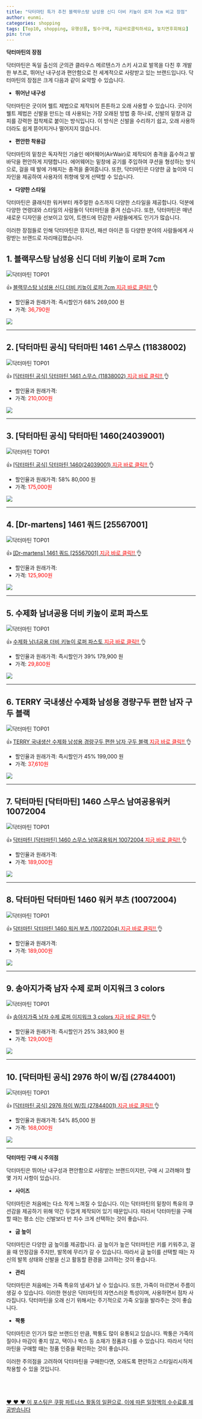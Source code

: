 ```yaml
---
title: "닥터마틴 특가 추천 블랙무스탕 남성용 신디 더비 키높이 로퍼 7cm 비교 장점"
author: eunmi.
categories: shopping
tags: [Top10, shopping, 유행상품, 필수구매, 지금바로클릭하세요, 놓치면후회해요]
pin: true
---
```

**닥터마틴의 장점**

닥터마틴은 독일 출신의 군의관 클라우스 메르텐스가 스키 사고로 발목을 다친 후 개발한 부츠로, 뛰어난 내구성과 편안함으로 전 세계적으로 사랑받고 있는 브랜드입니다. 닥터마틴의 장점은 크게 다음과 같이 요약할 수 있습니다.

* **뛰어난 내구성**

닥터마틴은 굿이어 웰트 제법으로 제작되어 튼튼하고 오래 사용할 수 있습니다. 굿이어 웰트 제법은 신발을 만드는 데 사용되는 가장 오래된 방법 중 하나로, 신발의 밑창과 갑피를 강력한 접착제로 붙이는 방식입니다. 이 방식은 신발을 수리하기 쉽고, 오래 사용하더라도 쉽게 뜯어지거나 떨어지지 않습니다.

* **편안한 착용감**

닥터마틴의 밑창은 독자적인 기술인 에어웨어(AirWair)로 제작되어 충격을 흡수하고 발바닥을 편안하게 지탱합니다. 에어웨어는 밑창에 공기를 주입하여 쿠션을 형성하는 방식으로, 걸을 때 발에 가해지는 충격을 줄여줍니다. 또한, 닥터마틴은 다양한 굽 높이와 디자인을 제공하여 사용자의 취향에 맞게 선택할 수 있습니다.

* **다양한 스타일**

닥터마틴은 클래식한 워커부터 캐주얼한 슈즈까지 다양한 스타일을 제공합니다. 덕분에 다양한 연령대와 스타일의 사람들이 닥터마틴을 즐겨 신습니다. 또한, 닥터마틴은 매년 새로운 디자인을 선보이고 있어, 트렌드에 민감한 사람들에게도 인기가 많습니다.

이러한 장점들로 인해 닥터마틴은 뮤지션, 패션 아이콘 등 다양한 분야의 사람들에게 사랑받는 브랜드로 자리매김했습니다.

   

## 1. 블랙무스탕 남성용 신디 더비 키높이 로퍼 7cm

![닥터마틴 TOP01](https://thumbnail10.coupangcdn.com/thumbnails/remote/230x230ex/image/rs_quotation_api/l6xtdgxq/48a2d49311294f2384711a97d69aa895.jpg)


👍 [블랙무스탕 남성용 신디 더비 키높이 로퍼 7cm <font color=red> 지금 바로 클릭!! </font> ](https://link.coupang.com/re/AFFSDP?lptag=AF3617701&subid=GithubCoopas&pageKey=6064876457&traceid=V0-153&itemId=11169647459&vendorItemId=78447689464) 👌 


- 할인율과 원래가격: 즉시할인가 68%  269,000   원
- 가격: <span style='color:red'>36,790원</span>

[![](/discount_price.png)](https://link.coupang.com/re/AFFSDP?lptag=AF3617701&subid=GithubCoopas&pageKey=6064876457&traceid=V0-153&itemId=11169647459&vendorItemId=78447689464)

---


   

## 2. [닥터마틴 공식] 닥터마틴 1461 스무스 (11838002)

![닥터마틴 TOP01](https://thumbnail7.coupangcdn.com/thumbnails/remote/230x230ex/image/vendor_inventory/6ffa/756ddea36f55c2dad23be0200878ae81f1c9bc5f469aefd58a68f4ee551c.jpg)


👍 [[닥터마틴 공식] 닥터마틴 1461 스무스 (11838002) <font color=red> 지금 바로 클릭!! </font> ](https://link.coupang.com/re/AFFSDP?lptag=AF3617701&subid=GithubCoopas&pageKey=1987133774&traceid=V0-153&itemId=3381104306&vendorItemId=71343540906) 👌 


- 할인율과 원래가격: 
- 가격: <span style='color:red'>210,000원</span>

[![](/discount_price.png)](https://link.coupang.com/re/AFFSDP?lptag=AF3617701&subid=GithubCoopas&pageKey=1987133774&traceid=V0-153&itemId=3381104306&vendorItemId=71343540906)

---


   

## 3. [닥터마틴 공식] 닥터마틴 1460(24039001)

![닥터마틴 TOP01](https://thumbnail8.coupangcdn.com/thumbnails/remote/230x230ex/image/vendor_inventory/4f88/1beba6d9b74cc247d332a959f3ec93cb9c0b3388742e3319985a136a33e4.jpg)


👍 [[닥터마틴 공식] 닥터마틴 1460(24039001) <font color=red> 지금 바로 클릭!! </font> ](https://link.coupang.com/re/AFFSDP?lptag=AF3617701&subid=GithubCoopas&pageKey=1987137071&traceid=V0-153&itemId=3381110125&vendorItemId=71343539898) 👌 


- 할인율과 원래가격: 58%  80,000   원
- 가격: <span style='color:red'>175,000원</span>

[![](/discount_price.png)](https://link.coupang.com/re/AFFSDP?lptag=AF3617701&subid=GithubCoopas&pageKey=1987137071&traceid=V0-153&itemId=3381110125&vendorItemId=71343539898)

---


   

## 4. [Dr-martens] 1461 쿼드 [25567001]

![닥터마틴 TOP01](https://thumbnail10.coupangcdn.com/thumbnails/remote/230x230ex/image/vendor_inventory/d233/f0ff78dc4b8bda698ea4f334e3da3f343559d7e82a26bf6ee2c31291f9f0.jpg)


👍 [[Dr-martens] 1461 쿼드 [25567001] <font color=red> 지금 바로 클릭!! </font> ](https://link.coupang.com/re/AFFSDP?lptag=AF3617701&subid=GithubCoopas&pageKey=7497961644&traceid=V0-153&itemId=19621213641&vendorItemId=86727913982) 👌 


- 할인율과 원래가격: 
- 가격: <span style='color:red'>125,900원</span>

[![](/discount_price.png)](https://link.coupang.com/re/AFFSDP?lptag=AF3617701&subid=GithubCoopas&pageKey=7497961644&traceid=V0-153&itemId=19621213641&vendorItemId=86727913982)

---


   

## 5. 수제화 남녀공용 더비 키높이 로퍼 파스토

![닥터마틴 TOP01](https://thumbnail10.coupangcdn.com/thumbnails/remote/230x230ex/image/vendor_inventory/67bc/da1194e1f9e22d7f3412a8c0c4d2eb9265221fd1df14c353419fd5c37d48.jpg)


👍 [수제화 남녀공용 더비 키높이 로퍼 파스토 <font color=red> 지금 바로 클릭!! </font> ](https://link.coupang.com/re/AFFSDP?lptag=AF3617701&subid=GithubCoopas&pageKey=6801381542&traceid=V0-153&itemId=16056448235&vendorItemId=83442298080) 👌 


- 할인율과 원래가격: 즉시할인가 39%  179,900   원
- 가격: <span style='color:red'>29,800원</span>

[![](/discount_price.png)](https://link.coupang.com/re/AFFSDP?lptag=AF3617701&subid=GithubCoopas&pageKey=6801381542&traceid=V0-153&itemId=16056448235&vendorItemId=83442298080)

---


   

## 6. TERRY 국내생산 수제화 남성용 경량구두 편한 남자 구두 블랙

![닥터마틴 TOP01](https://thumbnail7.coupangcdn.com/thumbnails/remote/230x230ex/image/vendor_inventory/8525/6399af737820c31551f81454ea74436bffd6fa9a8fbb97e107d0d804cfc4.jpg)


👍 [TERRY 국내생산 수제화 남성용 경량구두 편한 남자 구두 블랙 <font color=red> 지금 바로 클릭!! </font> ](https://link.coupang.com/re/AFFSDP?lptag=AF3617701&subid=GithubCoopas&pageKey=7470737790&traceid=V0-153&itemId=19493357304&vendorItemId=86064463418) 👌 


- 할인율과 원래가격: 즉시할인가 45%  199,000   원
- 가격: <span style='color:red'>37,610원</span>

[![](/discount_price.png)](https://link.coupang.com/re/AFFSDP?lptag=AF3617701&subid=GithubCoopas&pageKey=7470737790&traceid=V0-153&itemId=19493357304&vendorItemId=86064463418)

---


   

## 7. 닥터마틴 [닥터마틴] 1460 스무스 남여공용워커 10072004

![닥터마틴 TOP01](https://thumbnail9.coupangcdn.com/thumbnails/remote/230x230ex/image/vendor_inventory/f991/02aaa1dcce536835b6088a12988dfad2e1e87b54cc1b3e355876bed9b50c.jpg)


👍 [닥터마틴 [닥터마틴] 1460 스무스 남여공용워커 10072004 <font color=red> 지금 바로 클릭!! </font> ](https://link.coupang.com/re/AFFSDP?lptag=AF3617701&subid=GithubCoopas&pageKey=7075487838&traceid=V0-153&itemId=17584791528&vendorItemId=84905353108) 👌 


- 할인율과 원래가격: 
- 가격: <span style='color:red'>189,000원</span>

[![](/discount_price.png)](https://link.coupang.com/re/AFFSDP?lptag=AF3617701&subid=GithubCoopas&pageKey=7075487838&traceid=V0-153&itemId=17584791528&vendorItemId=84905353108)

---


   

## 8. 닥터마틴 닥터마틴 1460 워커 부츠 (10072004)

![닥터마틴 TOP01](https://thumbnail9.coupangcdn.com/thumbnails/remote/230x230ex/image/vendor_inventory/f991/02aaa1dcce536835b6088a12988dfad2e1e87b54cc1b3e355876bed9b50c.jpg)


👍 [닥터마틴 닥터마틴 1460 워커 부츠 (10072004) <font color=red> 지금 바로 클릭!! </font> ](https://link.coupang.com/re/AFFSDP?lptag=AF3617701&subid=GithubCoopas&pageKey=7102833342&traceid=V0-153&itemId=17734140140&vendorItemId=84905353099) 👌 


- 할인율과 원래가격: 
- 가격: <span style='color:red'>189,000원</span>

[![](/discount_price.png)](https://link.coupang.com/re/AFFSDP?lptag=AF3617701&subid=GithubCoopas&pageKey=7102833342&traceid=V0-153&itemId=17734140140&vendorItemId=84905353099)

---


   

## 9. 송아지가죽 남자 수제 로퍼 이지워크 3 colors

![닥터마틴 TOP01](https://thumbnail6.coupangcdn.com/thumbnails/remote/230x230ex/image/vendor_inventory/3b1f/1d9318a7474e64fa0ba99806c4c82e93be1a5375e170438f7155fa518298.png)


👍 [송아지가죽 남자 수제 로퍼 이지워크 3 colors <font color=red> 지금 바로 클릭!! </font> ](https://link.coupang.com/re/AFFSDP?lptag=AF3617701&subid=GithubCoopas&pageKey=7643261440&traceid=V0-153&itemId=20315827311&vendorItemId=84847638313) 👌 


- 할인율과 원래가격: 즉시할인가 25%  383,900   원
- 가격: <span style='color:red'>129,000원</span>

[![](/discount_price.png)](https://link.coupang.com/re/AFFSDP?lptag=AF3617701&subid=GithubCoopas&pageKey=7643261440&traceid=V0-153&itemId=20315827311&vendorItemId=84847638313)

---


   

## 10. [닥터마틴 공식] 2976 하이 W/집 (27844001)

![닥터마틴 TOP01](https://thumbnail7.coupangcdn.com/thumbnails/remote/230x230ex/image/vendor_inventory/c037/a6e2754cf356afc476af1c5adb7d16069b98357c40b26015dd0dece0d3dc.jpg)


👍 [[닥터마틴 공식] 2976 하이 W/집 (27844001) <font color=red> 지금 바로 클릭!! </font> ](https://link.coupang.com/re/AFFSDP?lptag=AF3617701&subid=GithubCoopas&pageKey=6801443924&traceid=V0-153&itemId=16056760483&vendorItemId=83260180977) 👌 


- 할인율과 원래가격: 54%  85,000   원
- 가격: <span style='color:red'>168,000원</span>

[![](/discount_price.png)](https://link.coupang.com/re/AFFSDP?lptag=AF3617701&subid=GithubCoopas&pageKey=6801443924&traceid=V0-153&itemId=16056760483&vendorItemId=83260180977)

---
**닥터마틴 구매 시 주의점**

닥터마틴은 뛰어난 내구성과 편안함으로 사랑받는 브랜드이지만, 구매 시 고려해야 할 몇 가지 사항이 있습니다.

* **사이즈**

닥터마틴은 처음에는 다소 작게 느껴질 수 있습니다. 이는 닥터마틴의 밑창이 특유의 쿠션감을 제공하기 위해 약간 두껍게 제작되어 있기 때문입니다. 따라서 닥터마틴을 구매할 때는 평소 신는 신발보다 반 치수 크게 선택하는 것이 좋습니다.

* **굽 높이**

닥터마틴은 다양한 굽 높이를 제공합니다. 굽 높이가 높은 닥터마틴은 키를 키워주고, 걸을 때 안정감을 주지만, 발목에 무리가 갈 수 있습니다. 따라서 굽 높이를 선택할 때는 자신의 발목 상태와 신발을 신고 활동할 환경을 고려하는 것이 좋습니다.

* **관리**

닥터마틴은 처음에는 가죽 특유의 냄새가 날 수 있습니다. 또한, 가죽이 마르면서 주름이 생길 수 있습니다. 이러한 현상은 닥터마틴의 자연스러운 특성이며, 사용하면서 점차 사라집니다. 닥터마틴을 오래 신기 위해서는 주기적으로 가죽 오일을 발라주는 것이 좋습니다.

* **짝퉁**

닥터마틴은 인기가 많은 브랜드인 만큼, 짝퉁도 많이 유통되고 있습니다. 짝퉁은 가죽의 질이나 마감이 좋지 않고, 택이나 박스 등 소재가 정품과 다를 수 있습니다. 따라서 닥터마틴을 구매할 때는 정품 인증을 확인하는 것이 좋습니다.

이러한 주의점을 고려하여 닥터마틴을 구매한다면, 오래도록 편안하고 스타일리시하게 착용할 수 있을 것입니다.<br><br><br><br><br> [ ❤ ❤ ❤ 이 포스팅은 쿠팡 파트너스 활동의 일환으로, 이에 따른 일정액의 수수료를 제공받습니다](https://link.coupang.com/a/bcEFyh)
